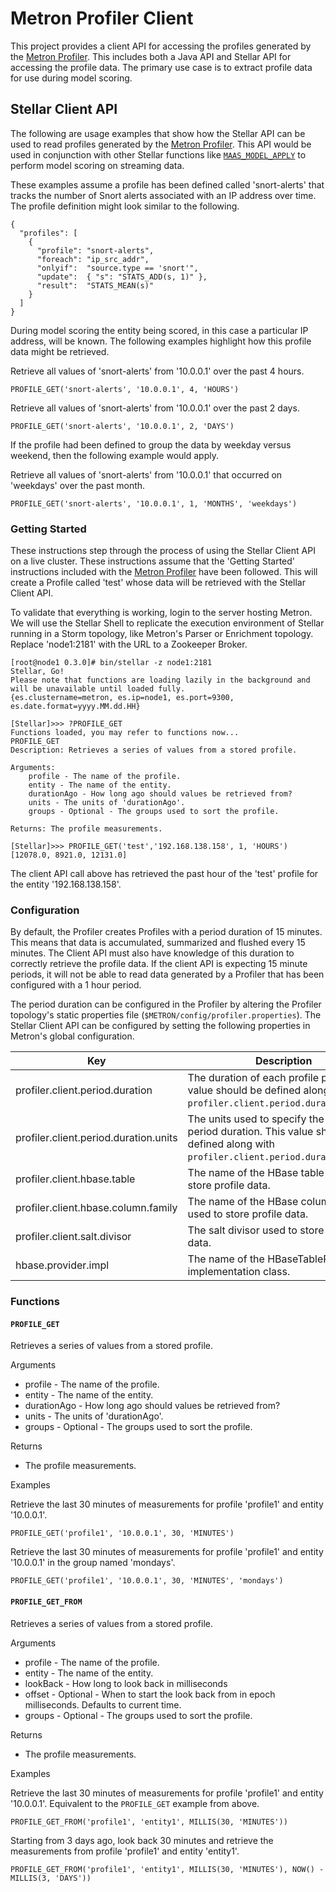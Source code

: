 # Metron Profiler Client

This project provides a client API for accessing the profiles generated by the [Metron Profiler](..//metron-profiler).  This includes both a Java API and Stellar API for accessing the profile data.  The primary use case is to extract profile data for use during model scoring.

## Stellar Client API

The following are usage examples that show how the Stellar API can be used to read profiles generated by the [Metron Profiler](../metron-profiler).  This API would be used in conjunction with other Stellar functions like [`MAAS_MODEL_APPLY`](../../metron-platform/metron-common) to perform model scoring on streaming data.

These examples assume a profile has been defined called 'snort-alerts' that tracks the number of Snort alerts associated with an IP address over time.  The profile definition might look similar to the following.

```
{
  "profiles": [
    {
      "profile": "snort-alerts",
      "foreach": "ip_src_addr",
      "onlyif":  "source.type == 'snort'",
      "update":  { "s": "STATS_ADD(s, 1)" },
      "result":  "STATS_MEAN(s)"
    }
  ]
}
```

During model scoring the entity being scored, in this case a particular IP address, will be known.  The following examples highlight how this profile data might be retrieved.

Retrieve all values of 'snort-alerts' from '10.0.0.1' over the past 4 hours.
```
PROFILE_GET('snort-alerts', '10.0.0.1', 4, 'HOURS')
```

Retrieve all values of 'snort-alerts' from '10.0.0.1' over the past 2 days.
```
PROFILE_GET('snort-alerts', '10.0.0.1', 2, 'DAYS')
```

If the profile had been defined to group the data by weekday versus weekend, then the following example would apply.

Retrieve all values of 'snort-alerts' from '10.0.0.1' that occurred on 'weekdays' over the past month.
```
PROFILE_GET('snort-alerts', '10.0.0.1', 1, 'MONTHS', 'weekdays')
```

### Getting Started

These instructions step through the process of using the Stellar Client API on a live cluster.  These instructions assume that the 'Getting Started' instructions included with the [Metron Profiler](../metron-profiler) have been followed.  This will create a Profile called 'test' whose data will be retrieved with the Stellar Client API.

To validate that everything is working, login to the server hosting Metron.  We will use the Stellar Shell to replicate the execution environment of Stellar running in a Storm topology, like Metron's Parser or Enrichment topology.  Replace 'node1:2181' with the URL to a Zookeeper Broker.  

```
[root@node1 0.3.0]# bin/stellar -z node1:2181
Stellar, Go!
Please note that functions are loading lazily in the background and will be unavailable until loaded fully.
{es.clustername=metron, es.ip=node1, es.port=9300, es.date.format=yyyy.MM.dd.HH}

[Stellar]>>> ?PROFILE_GET
Functions loaded, you may refer to functions now...
PROFILE_GET
Description: Retrieves a series of values from a stored profile.

Arguments:
	profile - The name of the profile.
	entity - The name of the entity.
	durationAgo - How long ago should values be retrieved from?
	units - The units of 'durationAgo'.
	groups - Optional - The groups used to sort the profile.

Returns: The profile measurements.

[Stellar]>>> PROFILE_GET('test','192.168.138.158', 1, 'HOURS')
[12078.0, 8921.0, 12131.0]
```

The client API call above has retrieved the past hour of the 'test' profile for the entity '192.168.138.158'.

### Configuration

By default, the Profiler creates Profiles with a period duration of 15 minutes. This means that data is accumulated, summarized and flushed every 15 minutes. The Client API must also have knowledge of this duration to correctly retrieve the profile data. If the client API is expecting 15 minute periods, it will not be able to read data generated by a Profiler that has been configured with a 1 hour period.

The period duration can be configured in the Profiler by altering the Profiler topology's static properties file (`$METRON/config/profiler.properties`). The Stellar Client API can be configured by setting the following properties in Metron's global configuration.

| Key                                   | Description                                                                                                                        | Required | Default  |
| ------------------------------------- | -------- | -------- | -------- |
| profiler.client.period.duration       | The duration of each profile period.  This value should be defined along with `profiler.client.period.duration.units`.  | Optional | 15       |
| profiler.client.period.duration.units | The units used to specify the profile period duration.  This value should be defined along with `profiler.client.period.duration`. | Optional | MINUTES  |
| profiler.client.hbase.table           | The name of the HBase table used to store profile data. | Optional | profiler |
| profiler.client.hbase.column.family         | The name of the HBase column family used to store profile data. | Optional | P |
| profiler.client.salt.divisor          | The salt divisor used to store profile data. | Optional | 1000     |
| hbase.provider.impl                   | The name of the HBaseTableProvider implementation class. | Optional |          |

### Functions

#### `PROFILE_GET`

Retrieves a series of values from a stored profile.

Arguments
 * profile - The name of the profile.
 * entity - The name of the entity.
 * durationAgo - How long ago should values be retrieved from?
 * units - The units of 'durationAgo'.
 * groups - Optional - The groups used to sort the profile.

Returns
 * The profile measurements.

Examples

Retrieve the last 30 minutes of measurements for profile 'profile1' and entity '10.0.0.1'.
```
PROFILE_GET('profile1', '10.0.0.1', 30, 'MINUTES')
```

Retrieve the last 30 minutes of measurements for profile 'profile1' and entity '10.0.0.1' in the group named 'mondays'.
```
PROFILE_GET('profile1', '10.0.0.1', 30, 'MINUTES', 'mondays')
```

#### `PROFILE_GET_FROM`

Retrieves a series of values from a stored profile.

Arguments
 * profile - The name of the profile.
 * entity - The name of the entity.
 * lookBack - How long to look back in milliseconds
 * offset - Optional - When to start the look back from in epoch milliseconds. Defaults to current time.
 * groups - Optional - The groups used to sort the profile.

Returns
 * The profile measurements.
 
Examples

Retrieve the last 30 minutes of measurements for profile 'profile1' and entity '10.0.0.1'.  Equivalent to the `PROFILE_GET` example from above.
```
PROFILE_GET_FROM('profile1', 'entity1', MILLIS(30, 'MINUTES'))
```

Starting from 3 days ago, look back 30 minutes and retrieve the measurements from profile 'profile1' and entity 'entity1'.
```
PROFILE_GET_FROM('profile1', 'entity1', MILLIS(30, 'MINUTES'), NOW() - MILLIS(3, 'DAYS'))
```